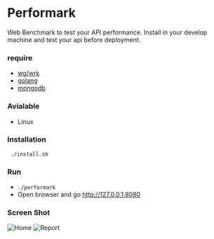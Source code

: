 # Performark
Web Benchmark to test your API performance. Install in your develop machine and test your api before deployment.
### require
* [wg/wrk](https://github.com/wg/wrk)
* [golang](https://golang.org/)
* [mongodb](https://www.mongodb.com/)

### Avialable
* Linux

### Installation
```
 ./install.sh
```

### Run
* ```./performark```
* Open browser and go http://127.0.0.1:8080


### Screen Shot
![Home](https://raw.githubusercontent.com/ntossapo/performark/master/screenshot/1.png)
![Report](https://raw.githubusercontent.com/ntossapo/performark/master/screenshot/2.png)
